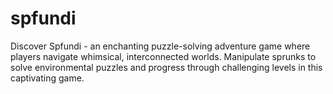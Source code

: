 # spfundi
Discover Spfundi - an enchanting puzzle-solving adventure game where players navigate whimsical, interconnected worlds. Manipulate sprunks to solve environmental puzzles and progress through challenging levels in this captivating game.
